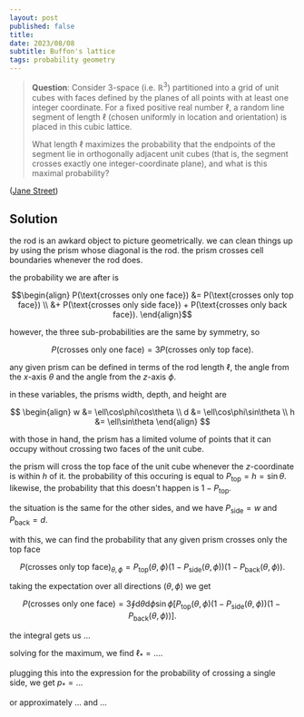 ```yaml
---
layout: post
published: false
title: 
date: 2023/08/08
subtitle: Buffon's lattice
tags: probability geometry
---
```


>**Question**: Consider 3-space (i.e. $\mathbb{R}^3$) partitioned into a grid of unit cubes with faces defined by the planes of all points with at least one integer coordinate. For a fixed positive real number $\ell$, a random line segment of length $\ell$ (chosen uniformly in location and orientation) is placed in this cubic lattice.
>
>What length $\ell$ maximizes the probability that the endpoints of the segment lie in orthogonally adjacent unit cubes (that is, the segment crosses exactly one integer-coordinate plane), and what is this maximal probability?

<!--more-->

([Jane Street](URL))

## Solution

the rod is an awkard object to picture geometrically. we can clean things up by using the prism whose diagonal is the rod. the prism crosses cell boundaries whenever the rod does.

the probability we are after is

$$\begin{align}
P(\text{crosses only one face}) &= P(\text{crosses only top face}) \\
 &+ P(\text{crosses only side face}) + P(\text{crosses only back face}).
\end{align}$$

however, the three sub-probabilities are the same by symmetry, so 
 
$$ P(\text{crosses only one face}) = 3 P(\text{crosses only top face}).$$

any given prism can be defined in terms of the rod length $\ell,$ the angle from the $x$-axis $\theta$ and the angle from the $z$-axis $\phi.$

in these variables, the prisms width, depth, and height are

$$
  \begin{align}
    w &= \ell\cos\phi\cos\theta \\
    d &= \ell\cos\phi\sin\theta \\
    h &= \ell\sin\theta
  \end{align}
$$

with those in hand, the prism has a limited volume of points that it can occupy without crossing two faces of the unit cube.

the prism will cross the top face of the unit cube whenever the $z$-coordinate is within $h$ of it. the probability of this occuring is equal to $P_\text{top} = h = \sin\theta.$ likewise, the probability that this doesn't happen is $1 - P_\text{top}.$

the situation is the same for the other sides, and we have $P_\text{side} = w$ and $P_\text{back} = d.$

with this, we can find the probability that any given prism crosses only the top face

$$ P(\text{crosses only top face})_{\theta,\phi} = P_\text{top}(\theta,\phi)(1-P_\text{side}(\theta,\phi))(1-P_\text{back}(\theta,\phi)). $$

taking the expectation over all directions $\left(\theta, \phi\right)$ we get

$$ P(\text{crosses only one face}) = 3\oint \text{d}\theta\text{d}\phi\sin\phi \left[P_\text{top}(\theta,\phi)(1-P_\text{side}(\theta,\phi))(1-P_\text{back}(\theta,\phi))\right].$$

the integral gets us ...

solving for the maximum, we find $\ell_* = ....$

plugging this into the expression for the probability of crossing a single side, we get $p_* = ...$

or approximately ... and ...

<br>
